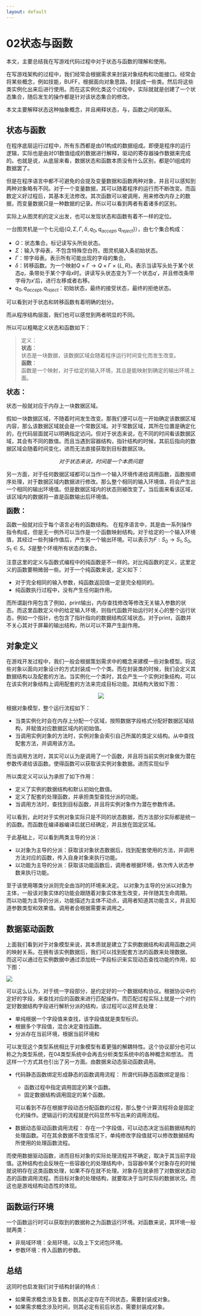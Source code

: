 ```yaml
---
layout: default
---
```


# 02状态与函数

本文，主要总结我在写游戏代码过程中对于状态与函数的理解和使用。

在写游戏架构的过程中，我们经常会根据需求来封装对象结构和功能接口。经常会将某些概念，例如技能，BUFF，根据面向对象思路，封装成一些类。然后将这些类实例化出来后进行使用。而在这实例化类这个过程中，实际就就是创建了一个状态集合，随后发生的操作都是针对该状态集合的修改。

本文主要解释状态这种抽象概念，并且阐释状态，与，函数之间的联系。

## 状态与函数

在程序底层运行过程中，所有东西都是由01构成的数据组成。即便是程序的运行逻辑，实际也是由对01数值组成的数据进行解释，驱动的寄存器操作数据来完成的。也就是说，从底层来看，数据状态和函数本质没有什么区别，都是01组成的数据罢了。

但是在程序语言中都不可避免的会提及变量数据和函数两种对象，并且可以感知到两种对象略有不同。对于一个变量数据，其可以随着程序的运行而不断改变。而函数定义好过程后，其基本无法修改。其次函数可以被调用，用来修改内存上的数据，而变量数据只是一种数据的记录。所以可以看到两者有着诸多的区别。

实际上从图灵机的定义出发，也可以发现状态和函数有着不一样的定位。

一台图灵机是一个七元组$\{Q,\Sigma,\Gamma,\delta,q_0,q_{accept},q_{reject}\}$），由七个集合构成：
* $Q$：状态集合。标记读写头所处状态。
* $\Sigma$：输入字母表，不包含特殊空白符。图灵机输入条初始状态。
* $\Gamma$：带字母表。表示所有可能出现的字母的集合。
* $\delta$：转移函数。为一个映射$Q\times{}\Gamma\rightarrow{}Q\times\Gamma\times\{L,R\}$。表示当读写头处于某个状态$q$，条带处于某个字母$x$时。讲读写头状态变为下一个状态$q'$，并且修改条带字母为$x'$后，进行左移或者右移。
* $q_0,q_{accept},q_{reject}$：初始状态，最终的接受状态，最终的拒绝状态。

可以看到对于状态和转移函数有着明确的划分。

而从程序结构层面，我们也可以感觉到两者明显的不同。

所以可以粗略定义状态和函数如下：

> 定义：\
> **状态**：\
> 状态是一块数据，该数据区域会随着程序运行时间变化而发生改变。\
> **函数**：\
> 函数是一个映射，对于给定的输入环境，其总是能映射到确定的输出环境上面。


**<font size = 4>状态：</font>**

状态一般就对应于内存上一块数据区域。

假如一块数据区域，不随着时间发生改变。那我们便可以在一开始确定该数据区域内容，那么该数据区域就会是一个常数区域。对于常数区域，其所在位置是确定化的，在代码层面就可以明确指定访问。但对于状态来说，在不同的时间看该数据区域，其会有不同的数值。而且当遇到容器结构，指针结构的时候，其前后指向的数据区域会随着时间变化，进而无法直接获取到目标数据区块。

*<center>对于状态来说，时间是一个本质问题</center>*

另一方面，对于任何数据区域都可以当作一个输入环境传递给调用函数，函数按顺序处理，对于数据区域内数据进行修改。那么整个相同的输入环境值，将会产生出一个相同的输出环境值。但是数据区域内的状态则被改变了。当后面来看该区域，该区域内的数据将一直是函数输出后环境值。


**<font size = 4>函数：</font>**

函数一般就对应于每个语言必有的函数结构。
在程序语言中，其是由一系列操作指令构成，但是无一例外可以当作是一个函数映射结构。对于给定的一个输入环境值，其经过一些列操作值后，产生另一个输出环境。可以表示为$F:S_0\rightarrow{}S_1,S_0,S_1\in{}S$。$S$是整个环境所有状态的集合。

注意这里的定义与函数式编程中的纯函数是不一样的。对比纯函数的定义，这里定义的函数要稍微弱一些。对于一个纯函数来说，定义如下：

* 对于完全相同的输入参数，纯函数返回值一定是完全相同的。
* 纯函数执行过程中，没有产生任何副作用。

而所谓副作用包含了例如，print输出，内存查找修改等修改无关输入参数的状态。而这里函数定义中的给定输入环境，则指代函数开始运行时关心的整个运行状态，例如一个指针，也包含了指针指向的数据结构区域状态。对于print，函数并不关心其对于屏幕的输出结构，所以可以不算产生副作用。

## 对象定义

在游戏开发过程中，我们一般会根据策划需求中的概念来建模一些对象模型。将这些对象以面向对象设计的方式封装成一个个类。而在封装类的时候，我们会定义其数据结构以及配套的方法。当实例化一个类时，其会产生一个实例对象结构，可以在该实例对象结构上调用配套的方法来完成目标功能。其结构大致如下图：


<center><img src="02状态与函数.assets/p_1.drawio.png"></center>


根据对象模型，整个运行流程如下：

* 当类实例化时会在内存上分配一个区域，按照数据字段格式分配好数据区域结构，并赋值对应数据区域内的初始值。
* 当调用实例对象的方法时，实例对象会索引自己所属的类定义结构。从中查找配套方法，并调用该方法。

而当调用方法时，其实可以认为是调用了一个函数，并且将当前实例对象做为潜在参数传递给该函数。使得函数可以获取该实例对象数据。进而实现似乎

所以类定义可以认为承担了如下作用：

* 定义了实例的数据结构和默认初始化数值。
* 定义了配套的处理函数，并承担类型查找分派的功能。
* 当调用方法时，查找到目标函数，并且将实例对象作为潜在参数传递。

可以看到，此时对于实例对象实际只是不同的状态数据，而方法部分实际都是统一的函数。而函数在编译器编译后就已经确定，并且放在固定区域。

于此基础上，可以看到两类主导的分派：

* 以对象为主导的分派：获取该对象状态数据后，找到配套使用的方法，并调用方法对应的函数，传入自身对象来执行功能。
* 以功能为主导的分派：获取该功能函数后，调用者根据环境，依次传入状态参数来执行功能。

至于该使用哪类分派则完全由当时的环境来决定。
以对象为主导的分派以对象为主体，一般该对象实体的功能会跟随着对象实体发生改变，并伴随其生命周期。
而以功能为主导的分派，功能描述为主体不动点，调用者知道其功能含义，并且知道参数类型和效果值。调用者会根据需要来调用之。


## 数据驱动函数

上面我们看到对于对象模型来说，其本质就是建立了实例数据结构和调用函数之间的映射关系。在拥有该实例数据后，我们可以找到配套方法的函数来处理数据。
而这可以通过在实例数据中通过添加统一字段标识来实现动态查找功能的作用，如下图：

<img src="02状态与函数.assets/p_2.drawio.png">

可以这么认为，对于统一字段部分，是约定好的一个数据结构协议。根据协议中约定好的字段，来查找对应的函数来进行匹配操作。而匹配过程实际上就是一个对约定好数据结构字段进行解析分派的结构，该过程可以这样去处理：

* 单纯根据一个字段值来查找，该字段值就是类型标识。
* 根据多个字段值，混合决定查找函数。
* 分派存在当前环境，根据当前环境和

可以发现这个类型系统相比于对象模型有着更强的解耦特性。这个协议部分也可以称之为类型系统，在04类型系统中会再去分析类型系统中的各种概念和想法。
而这样一个方式其也引出了另一方面。由数据来动态驱动函数调用。

* 代码静态函数绑定形成静态的函数调用流程：
  所谓代码静态函数绑定是指：
  * 函数过程中指定调用固定的某个函数。
  * 固定数据结构调用固定的某个函数。
  
  可以看到不存在根据字段动态分配函数的过程，那么整个计算流程将会是固定化的操作。逻辑运行的流程就是代码显然书写出来的调用流程。

* 数据动态驱动函数调用流程：
  存在一个字段值，可以动态决定当前数据结构的处理函数。可在其余数据不改变情况下，单纯修改字段值就可以修改数据结构所使用的处理函数流程。
  
而使用数据驱动函数，进而目标对象的实际处理流程并不确定，取决于其当前字段值。这种结构也会反映在一些容器化的处理结构中，当容器中某个对象存在的时候就说明存在这类函数处理，如果不存在就不处理。对象存在就承担了对数据状态动态的函数调用流程。而目标对象的处理结构，就要取决于当时实际的数据状况。而这也是游戏结构动态性的体现。



## 函数运行环境

一个函数运行时可以获取到的数据称之为函数运行环境。对函数来说，其环境一般就两类：

* 非局域环境：全局环境，以及上下文闭包环境。
* 参数环境：传入函数的参数。






## 总结

这同时也启发我们对于结构封装的特点：

* 如果需求概念涉及复数，则其必定存在不同状态，需要封装成对象。
* 如果需求概念涉及时间，则其必定有前后状态，需要封装成对象。
